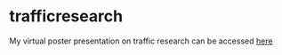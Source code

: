 # trafficresearch

My virtual poster presentation on traffic research can be accessed [here](https://www.youtube.com/watch?v=HOJ9K-8cjfY&ab_channel=UTAScience)
